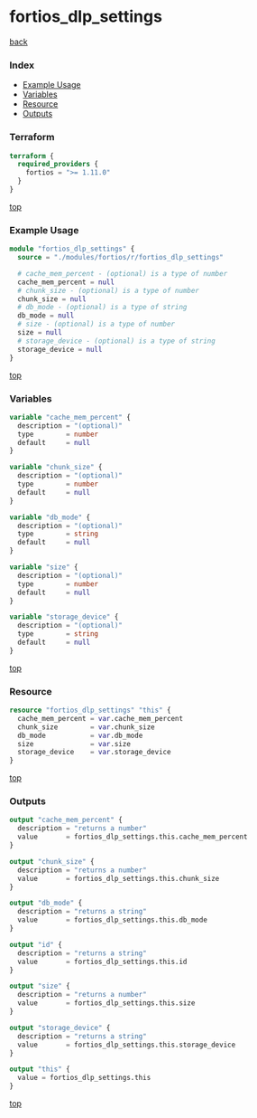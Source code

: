 # fortios_dlp_settings

[back](../fortios.md)

### Index

- [Example Usage](#example-usage)
- [Variables](#variables)
- [Resource](#resource)
- [Outputs](#outputs)

### Terraform

```terraform
terraform {
  required_providers {
    fortios = ">= 1.11.0"
  }
}
```

[top](#index)

### Example Usage

```terraform
module "fortios_dlp_settings" {
  source = "./modules/fortios/r/fortios_dlp_settings"

  # cache_mem_percent - (optional) is a type of number
  cache_mem_percent = null
  # chunk_size - (optional) is a type of number
  chunk_size = null
  # db_mode - (optional) is a type of string
  db_mode = null
  # size - (optional) is a type of number
  size = null
  # storage_device - (optional) is a type of string
  storage_device = null
}
```

[top](#index)

### Variables

```terraform
variable "cache_mem_percent" {
  description = "(optional)"
  type        = number
  default     = null
}

variable "chunk_size" {
  description = "(optional)"
  type        = number
  default     = null
}

variable "db_mode" {
  description = "(optional)"
  type        = string
  default     = null
}

variable "size" {
  description = "(optional)"
  type        = number
  default     = null
}

variable "storage_device" {
  description = "(optional)"
  type        = string
  default     = null
}
```

[top](#index)

### Resource

```terraform
resource "fortios_dlp_settings" "this" {
  cache_mem_percent = var.cache_mem_percent
  chunk_size        = var.chunk_size
  db_mode           = var.db_mode
  size              = var.size
  storage_device    = var.storage_device
}
```

[top](#index)

### Outputs

```terraform
output "cache_mem_percent" {
  description = "returns a number"
  value       = fortios_dlp_settings.this.cache_mem_percent
}

output "chunk_size" {
  description = "returns a number"
  value       = fortios_dlp_settings.this.chunk_size
}

output "db_mode" {
  description = "returns a string"
  value       = fortios_dlp_settings.this.db_mode
}

output "id" {
  description = "returns a string"
  value       = fortios_dlp_settings.this.id
}

output "size" {
  description = "returns a number"
  value       = fortios_dlp_settings.this.size
}

output "storage_device" {
  description = "returns a string"
  value       = fortios_dlp_settings.this.storage_device
}

output "this" {
  value = fortios_dlp_settings.this
}
```

[top](#index)